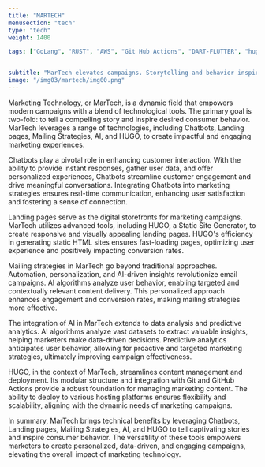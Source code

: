 ```yaml
---
title: "MARTECH"
menusection: "tech"
type: "tech"
weight: 1400

tags: ["GoLang", "RUST", "AWS", "Git Hub Actions", "DART-FLUTTER", "hugo", "DOCKER", "K8S", "KAFKA", "ESP32"]


subtitle: "MarTech elevates campaigns. Storytelling and behavior inspiration through Chatbots, Landing pages, Mailing Strategies, AI, HUGO. Empower marketing with versatility."
image: "/img03/martech/img00.png"
---
```

Marketing Technology, or MarTech, is a dynamic field that empowers modern campaigns with a blend of technological tools. The primary goal is two-fold: to tell a compelling story and inspire desired consumer behavior. MarTech leverages a range of technologies, including Chatbots, Landing pages, Mailing Strategies, AI, and HUGO, to create impactful and engaging marketing experiences.

Chatbots play a pivotal role in enhancing customer interaction. With the ability to provide instant responses, gather user data, and offer personalized experiences, Chatbots streamline customer engagement and drive meaningful conversations. Integrating Chatbots into marketing strategies ensures real-time communication, enhancing user satisfaction and fostering a sense of connection.

Landing pages serve as the digital storefronts for marketing campaigns. MarTech utilizes advanced tools, including HUGO, a Static Site Generator, to create responsive and visually appealing landing pages. HUGO&#39;s efficiency in generating static HTML sites ensures fast-loading pages, optimizing user experience and positively impacting conversion rates.

Mailing strategies in MarTech go beyond traditional approaches. Automation, personalization, and AI-driven insights revolutionize email campaigns. AI algorithms analyze user behavior, enabling targeted and contextually relevant content delivery. This personalized approach enhances engagement and conversion rates, making mailing strategies more effective.

The integration of AI in MarTech extends to data analysis and predictive analytics. AI algorithms analyze vast datasets to extract valuable insights, helping marketers make data-driven decisions. Predictive analytics anticipates user behavior, allowing for proactive and targeted marketing strategies, ultimately improving campaign effectiveness.

HUGO, in the context of MarTech, streamlines content management and deployment. Its modular structure and integration with Git and GitHub Actions provide a robust foundation for managing marketing content. The ability to deploy to various hosting platforms ensures flexibility and scalability, aligning with the dynamic needs of marketing campaigns.

In summary, MarTech brings technical benefits by leveraging Chatbots, Landing pages, Mailing Strategies, AI, and HUGO to tell captivating stories and inspire consumer behavior. The versatility of these tools empowers marketers to create personalized, data-driven, and engaging campaigns, elevating the overall impact of marketing technology.

